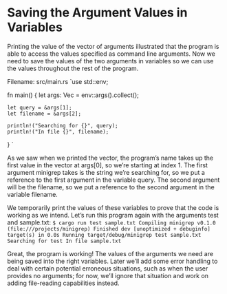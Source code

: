 <h1>Saving the Argument Values in Variables</h1>

Printing the value of the vector of arguments illustrated that the program is able to access the values specified as command line arguments. Now we need to save the values of the two arguments in variables so we can use the values throughout the rest of the program.

Filename: src/main.rs
`use std::env;

fn main() {
    let args: Vec<String> = env::args().collect();

    let query = &args[1];
    let filename = &args[2];

    println!("Searching for {}", query);
    println!("In file {}", filename);
}
`

As we saw when we printed the vector, the program’s name takes up the first value in the vector at args[0], so we’re starting at index 1. The first argument minigrep takes is the string we’re searching for, so we put a reference to the first argument in the variable query. The second argument will be the filename, so we put a reference to the second argument in the variable filename.

We temporarily print the values of these variables to prove that the code is working as we intend. Let’s run this program again with the arguments test and sample.txt:
`$ cargo run test sample.txt
   Compiling minigrep v0.1.0 (file:///projects/minigrep)
    Finished dev [unoptimized + debuginfo] target(s) in 0.0s
     Running target/debug/minigrep test sample.txt
Searching for test
In file sample.txt`

Great, the program is working! The values of the arguments we need are being saved into the right variables. Later we’ll add some error handling to deal with certain potential erroneous situations, such as when the user provides no arguments; for now, we’ll ignore that situation and work on adding file-reading capabilities instead.

